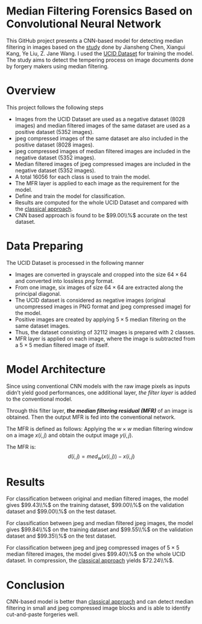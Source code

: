 # Median Filtering Forensics Based on Convolutional Neural Network
This GitHub project presents a CNN-based model for detecting median filtering in images based on the [study](https://ieeexplore.ieee.org/document/7113799) done by Jiansheng Chen, Xiangui Kang, Ye Liu, Z. Jane Wang. I used the [UCID Dataset](https://www.researchgate.net/publication/220979862_UCID_An_uncompressed_color_image_database) for training the model.
The study aims to detect the tempering process on image documents done by forgery makers using median filtering.

# Overview
This project follows the following steps
- Images from the UCID Dataset are used as a negative dataset ($8028$ images) and median filtered images of the same dataset are used as a positive dataset ($5352$ images).
- jpeg compressed images of the same dataset are also included in the positive dataset ($8028$ images).
- jpeg compressed images of median filtered images are included in the negative dataset ($5352$ images).
- Median filtered images of jpeg compressed images are included in the negative dataset ($5352$ images).
- A total $16056$ for each class is used to train the model.
- The MFR layer is applied to each image as the requirement for the model.
- Define and train the model for classification.
- Results are computed for the whole UCID Dataset and compared with the [classical approach](https://github.com/mkreman/Forensic-Detection-of-Median-Filtering-in-Digital-Images-Cao_2010.git).
- CNN based approach is found to be $99.00\\%$ accurate on the test dataset.

# Data Preparing
The UCID Dataset is processed in the following manner
- Images are converted in grayscale and cropped into the size $64 \times 64$
 and converted into lossless *png* format.
- From one image, six images of size $64\times64$ are extracted along the principal diagonal.
- The UCID dataset is considered as negative images (original uncompressed images in PNG format and jpeg compressed image) for the model.
- Positive images are created by applying $5\times5$ median filtering on the same dataset images.
- Thus, the dataset consisting of $32112$ images is prepared with 2 classes.
- MFR layer is applied on each image, where the image is subtracted from a $5\times5$ median filtered image of itself.

# Model Architecture
Since using conventional CNN models with the raw image pixels as inputs
didn’t yield good performances, one additional layer, *the filter
layer* is added to the conventional model.

Through this filter layer, ***the median filtering residual (MFR)*** of an image
is obtained. Then the output MFR is fed into the conventional
network.

The MFR is defined as follows: Applying the $w\times w$ median
filtering window on a image $x(i,j)$ and obtain the output
image $y(i,j)$. 

The MFR is:
$$d(i,j)=med_w(x(i,j))-x(i,j)$$

# Results
For classification between original and median filtered images, the model gives $99.43\\%$ on the training dataset, $99.00\\%$ on the validation dataset and $99.00\\%$ on the test dataset.

For classification between jpeg and median filtered jpeg images, the model gives $99.84\\%$ on the training dataset and $99.55\\%$ on the validation dataset and $99.35\\%$ on the test dataset.

For classification between jpeg and jpeg compressed images of $5\times 5$ median filtered images, the model gives $99.40\\%$ on the whole UCID dataset. In compression, the [classical approach](https://github.com/mkreman/Forensic-Detection-of-Median-Filtering-in-Digital-Images-Cao_2010.git) yields $72.24\\%$.
# Conclusion
CNN-based model is better than [classical approach](https://github.com/mkreman/Forensic-Detection-of-Median-Filtering-in-Digital-Images-Cao_2010.git) and can detect median filtering in small and jpeg compressed image blocks and is able to identify cut-and-paste forgeries well.